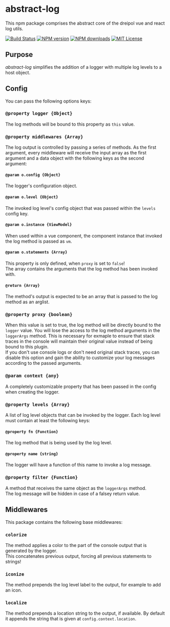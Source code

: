 # abstract-log

This npm package comprises the abstract core of the dreipol vue and react log utils. 

[![Build Status][travis-image]][travis-url]
[![NPM version][npm-version-image]][npm-url]
[![NPM downloads][npm-downloads-image]][npm-url]
[![MIT License][license-image]][license-url]

## Purpose
*abstract-log* simplifies the addition of a logger with multiple log levels to a host object.

## Config
You can pass the following options keys:

### `@property logger {Object}`
The log methods will be bound to this property as `this` value.

### `@property middlewares {Array}`
The log output is controlled by passing a series of methods. As the first argument, every middleware will receive the 
input array as the first argument and a data object with the following keys as the second argument:

#### `@param o.config {Object}`
The logger's configuration object.

#### `@param o.level {Object}`
The invoked log level's config object that was passed within the `levels` config key.

#### `@param o.instance {ViewModel}`
When used within a vue component, the component instance that invoked the log method is passed as `vm`.

#### `@param o.statements {Array}`
This property is only defined, when `proxy` is set to `false`! <br> 
The array contains the arguments that the log method has been invoked with.

#### `@return {Array}`
The method's output is expected to be an array that is passed to the log method as an arglist.

### `@property proxy {boolean}`
When this value is set to true, the log method will be directly bound to the `logger` value. You will lose the access 
to the log method arguments in the `loggerArgs` method. This is necessary for exmaple to ensure that stack traces in 
the console will maintain their original value instead of being bound to this plugin. <br> 
If you don't use console logs or don't need original stack traces, you can disable this option and gain
the ability to customize your log messages according to the passed arguments.

### `@param context {any}`
A completely customizable property that has been passed in the config when creating the logger.

### `@property levels {Array}`
A list of log level objects that can be invoked by the logger. Each log level must contain at least the following keys:

#### `@property fn {Function}`
The log method that is being used by the log level.

#### `@property name {string}`
The logger will have a function of this name to invoke a log message.

### `@property filter {Function}`
A method that receives the same object as the `loggerArgs` method. <br>
The log message will be hidden in case of a falsey return value.

## Middlewares
This package contains the following base middlewares:

### `colorize`
The method applies a color to the part of the console output that is generated by the logger. <br> 
This concatenates previous output, forcing all previous statements to strings!

### `iconize`
The method prepends the log level label to the output, for example to add an icon.

### `localize`
The method prepends a location string to the output, if available. By default it appends the string that is given at
`config.context.location`.

## 
[travis-image]: https://img.shields.io/travis/dreipol/abstract-log.svg?style=flat-square
[travis-url]: https://travis-ci.org/dreipol/abstract-log
[license-image]: http://img.shields.io/badge/license-MIT-000000.svg?style=flat-square
[license-url]: LICENSE
[npm-version-image]: http://img.shields.io/npm/v/@dreipol/abstract-log.svg?style=flat-square
[npm-downloads-image]: http://img.shields.io/npm/dm/@dreipol/abstract-log.svg?style=flat-square
[npm-url]: https://npmjs.org/package/@dreipol/abstract-log
